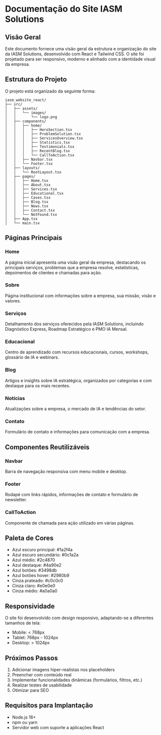 # Documentação do Site IASM Solutions

## Visão Geral
Este documento fornece uma visão geral da estrutura e organização do site da IASM Solutions, desenvolvido com React e Tailwind CSS. O site foi projetado para ser responsivo, moderno e alinhado com a identidade visual da empresa.

## Estrutura do Projeto
O projeto está organizado da seguinte forma:

```
iasm_website_react/
├── src/
│   ├── assets/
│   │   └── images/
│   │       └── logo.png
│   ├── components/
│   │   ├── home/
│   │   │   ├── HeroSection.tsx
│   │   │   ├── ProblemSolution.tsx
│   │   │   ├── ServicesOverview.tsx
│   │   │   ├── Statistics.tsx
│   │   │   ├── Testimonials.tsx
│   │   │   ├── RecentBlog.tsx
│   │   │   └── CallToAction.tsx
│   │   ├── Navbar.tsx
│   │   └── Footer.tsx
│   ├── layouts/
│   │   └── RootLayout.tsx
│   ├── pages/
│   │   ├── Home.tsx
│   │   ├── About.tsx
│   │   ├── Services.tsx
│   │   ├── Educational.tsx
│   │   ├── Cases.tsx
│   │   ├── Blog.tsx
│   │   ├── News.tsx
│   │   ├── Contact.tsx
│   │   └── NotFound.tsx
│   ├── App.tsx
│   └── main.tsx
```

## Páginas Principais

### Home
A página inicial apresenta uma visão geral da empresa, destacando os principais serviços, problemas que a empresa resolve, estatísticas, depoimentos de clientes e chamadas para ação.

### Sobre
Página institucional com informações sobre a empresa, sua missão, visão e valores.

### Serviços
Detalhamento dos serviços oferecidos pela IASM Solutions, incluindo Diagnóstico Express, Roadmap Estratégico e PMO IA Mensal.

### Educacional
Centro de aprendizado com recursos educacionais, cursos, workshops, glossário de IA e webinars.

### Blog
Artigos e insights sobre IA estratégica, organizados por categorias e com destaque para os mais recentes.

### Notícias
Atualizações sobre a empresa, o mercado de IA e tendências do setor.

### Contato
Formulário de contato e informações para comunicação com a empresa.

## Componentes Reutilizáveis

### Navbar
Barra de navegação responsiva com menu mobile e desktop.

### Footer
Rodapé com links rápidos, informações de contato e formulário de newsletter.

### CallToAction
Componente de chamada para ação utilizado em várias páginas.

## Paleta de Cores
- Azul escuro principal: #1a2f4a
- Azul escuro secundário: #0c1a2a
- Azul médio: #2c4870
- Azul destaque: #4a90e2
- Azul botões: #3498db
- Azul botões hover: #2980b9
- Cinza prateado: #c0c0c0
- Cinza claro: #e0e0e0
- Cinza médio: #a0a0a0

## Responsividade
O site foi desenvolvido com design responsivo, adaptando-se a diferentes tamanhos de tela:
- Mobile: < 768px
- Tablet: 768px - 1024px
- Desktop: > 1024px

## Próximos Passos
1. Adicionar imagens hiper-realistas nos placeholders
2. Preencher com conteúdo real
3. Implementar funcionalidades dinâmicas (formulários, filtros, etc.)
4. Realizar testes de usabilidade
5. Otimizar para SEO

## Requisitos para Implantação
- Node.js 16+
- npm ou yarn
- Servidor web com suporte a aplicações React
